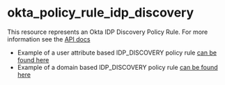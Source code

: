 # okta_policy_rule_idp_discovery

This resource represents an Okta IDP Discovery Policy Rule. For more information see
the [API docs](https://developer.okta.com/docs/api/resources/policy#rules)

- Example of a user attribute based IDP_DISCOVERY policy rule [can be found here](./basic.tf)
- Example of a domain based IDP_DISCOVERY policy rule [can be found here](./basic_domain.tf)
